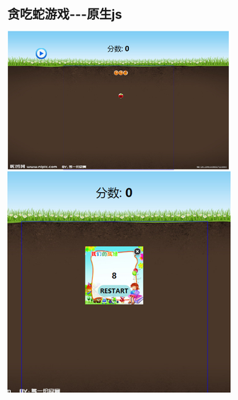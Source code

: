 # 贪吃蛇游戏---原生js
![image](https://github.com/freefy/img-storage/blob/master/snake1.PNG)
![image](https://github.com/freefy/img-storage/blob/master/snake3.PNG)